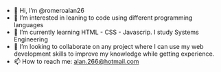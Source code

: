 - 👋 Hi, I’m @romeroalan26
- 👀 I’m interested in leaning to code using different programming languages
- 🌱 I’m currently learning HTML - CSS - Javascrip. I study Systems Engineering
- 💞️ I’m looking to collaborate on any project where I can use my web development skills to improve my knowledge while getting experience.
- 📫 How to reach me: alan.266@hotmail.com

<!---
romeroalan26/romeroalan26 is a ✨ special ✨ repository because its `README.md` (this file) appears on your GitHub profile.
You can click the Preview link to take a look at your changes.
--->

